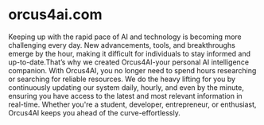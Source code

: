 # orcus4ai.com
Keeping up with the rapid pace of AI and technology is becoming more challenging every day. New advancements, tools, and breakthroughs emerge by the hour, making it difficult for individuals to stay informed and up-to-date.That’s why we created Orcus4AI-your personal AI intelligence companion. With Orcus4AI, you no longer need to spend hours researching or searching for reliable resources. We do the heavy lifting for you by continuously updating our system daily, hourly, and even by the minute, ensuring you have access to the latest and most relevant information in real-time. Whether you're a student, developer, entrepreneur, or enthusiast, Orcus4AI keeps you ahead of the curve-effortlessly.
